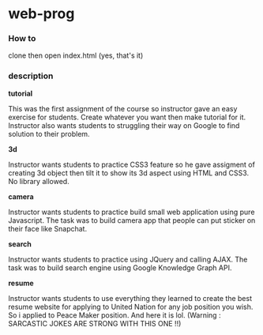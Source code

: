 # web-prog

### How to

clone then open index.html (yes, that's it)

### description

**tutorial**

This was the first assignment of the course so instructor gave an easy exercise for students.
Create whatever you want then make tutorial for it. Instructor also wants students
to struggling their way on Google to find solution to their problem.

**3d**

Instructor wants students to practice CSS3 feature so he gave assigment of creating
3d object then tilt it to show its 3d aspect using HTML and CSS3. No library allowed.

**camera**

Instructor wants students to practice build small web application using pure Javascript.
The task was to build camera app that people can put sticker on their face like Snapchat.

**search**

Instructor wants students to practice using JQuery and calling AJAX. The task was to build search
engine using Google Knowledge Graph API.

**resume**

Instructor wants students to use everything they learned to create the best resume website for
applying to United Nation for any job position you wish. So i applied to Peace Maker position.
And here it is lol. (Warning : SARCASTIC JOKES ARE STRONG WITH THIS ONE !!)
